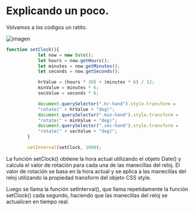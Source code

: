 # Explicando un poco. 

Volvamos a los codigos un ratito. 

![imagen](https://i.pinimg.com/564x/3c/98/8e/3c988e1f5de55be97166a4c6513c25b2.jpg)

```js
function setClock(){
            let now = new Date();
            let hours = now.getHours();
            let minutes = now.getMinutes();
            let seconds = now.getSeconds();

            hrValue = (hours * 30) + (minutes * 6) / 12;
            minValue = minutes * 6;
            secValue = seconds * 6;

            document.querySelector(".hr-hand").style.transform = 
            "rotate(" + hrValue + "deg)";
            document.querySelector(".min-hand").style.transform =
            "rotate(" + minValue + "deg)";
            document.querySelector(".sec-hand").style.transform =
            "rotate(" + secValue + "deg)";
        }

        setInterval(setClock, 1000);
```

La función setClock() obtiene la hora actual utilizando el objeto Date() y calcula el valor de rotación para cada una de las manecillas del reloj. El valor de rotación se basa en la hora actual y se aplica a las manecillas del reloj utilizando la propiedad transform del objeto CSS style.

Luego se llama la función setInterval(), que llama repetidamente la función setClock() cada segundo, haciendo que las manecillas del reloj se actualicen en tiempo real.